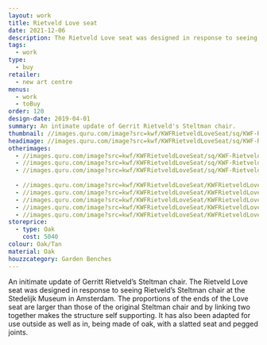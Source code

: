 ```yaml
---
layout: work
title: Rietveld Love seat
date: 2021-12-06
description: The Rietveld Love seat was designed in response to seeing his Steltman chair at the Stedelijk Museum in Amsterdam. 10% bigger than the original this makes a unique, intimate garden seat or bench.
tags:
  - work
type:
  - buy
retailer:
  - new art centre
menus:
  - work
  - toBuy
order: 120
design-date: 2019-04-01
summary: An intimate update of Gerrit Rietveld's Steltman chair.
thumbnail: //images.quru.com/image?src=kwf/KWFRietveldLoveSeat/sq/KWF-RietveldLoveSeat-WL34sq.jpg&width=175&height=175
headimage: //images.quru.com/image?src=kwf/KWFRietveldLoveSeat/sq/KWF-RietveldLoveSeat-WF18sq.jpg
otherimages:
  - //images.quru.com/image?src=kwf/KWFRietveldLoveSeat/sq/KWF-RietveldLoveSeat-WFsq.jpg
  - //images.quru.com/image?src=kwf/KWFRietveldLoveSeat/sq/KWF-RietveldLoveSeat-WL34sq.jpg
  - //images.quru.com/image?src=kwf/KWFRietveldLoveSeat/sq/KWF-RietveldLoveSeat-WF18sq2.jpg
  
  - //images.quru.com/image?src=kwf/KWFRietveldLoveSeat/KWFRietveldLoveSeatModelled.jpg
  - //images.quru.com/image?src=kwf/KWFRietveldLoveSeat/KWFRietveldLoveSeatArmDetail.jpg
  - //images.quru.com/image?src=kwf/KWFRietveldLoveSeat/KWFRietveldLoveSeatBackDetail.jpg
  - //images.quru.com/image?src=kwf/KWFRietveldLoveSeat/KWFRietveldLoveSeatJointDetail.jpg
  - //images.quru.com/image?src=kwf/KWFRietveldLoveSeat/KWFRietveldLoveSeatAtNewArtCentre.jpg
storeprice:
  - type: Oak
    cost: 5040
colour: Oak/Tan
material: Oak
houzzcategory: Garden Benches
---
```


An initimate update of Gerritt Rietveld&rsquo;s Steltman chair. The Rietveld Love seat was designed in response to seeing Rietveld&rsquo;s Steltman chair at the Stedelijk Museum in Amsterdam. The proportions of the ends of the Love seat are larger than those of the original Steltman chair and by linking two together makes the structure self supporting. It has also been adapted for use outside as well as in, being made of oak, with a slatted seat and pegged joints.
